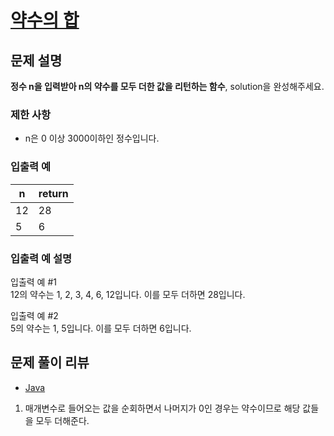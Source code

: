 # [약수의 합](https://programmers.co.kr/learn/courses/30/lessons/12928)

## 문제 설명
**정수 n을 입력받아 n의 약수를 모두 더한 값을 리턴하는 함수**, solution을 완성해주세요.

### 제한 사항
- n은 0 이상 3000이하인 정수입니다.

### 입출력 예
|n|return|
|---|---|
|12|28|
|5|6|

### 입출력 예 설명
입출력 예 #1  
12의 약수는 1, 2, 3, 4, 6, 12입니다. 이를 모두 더하면 28입니다.

입출력 예 #2  
5의 약수는 1, 5입니다. 이를 모두 더하면 6입니다.

## 문제 풀이 리뷰
- [Java](./Solution.java)
1. 매개변수로 들어오는 값을 순회하면서 나머지가 0인 경우는 약수이므로 해당 값들을 모두 더해준다.
